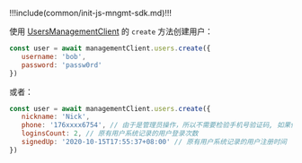 !!!include(common/init-js-mngmt-sdk.md)!!!

使用 [UsersManagementClient](/reference-new/web/sdk-for-node/management/UsersManagementClient.md) 的 `create` 方法创建用户：

```javascript
const user = await managementClient.users.create({
   username: 'bob',
   password: 'passw0rd'
})
```

或者：

```javascript
const user = await managementClient.users.create({
   nickname: 'Nick',
   phone: '176xxxx6754', // 由于是管理员操作，所以不需要检验手机号验证码, 如果你需要检验，请使用  AuthenticationClient
   loginsCount: 2, // 原有用户系统记录的用户登录次数
   signedUp: '2020-10-15T17:55:37+08:00' // 原有用户系统记录的用户注册时间
})
```
